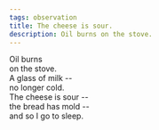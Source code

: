 ```yaml
---
tags: observation
title: The cheese is sour.
description: Oil burns on the stove.  
---
```




Oil burns  
on the stove.  
A glass of milk --  
no longer cold.  
The cheese is sour --  
the bread has mold --  
and so I go to sleep.  

